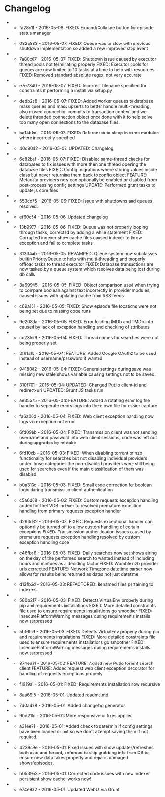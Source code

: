# Changelog

- * fa28c11 - 2016-05-08: FIXED: Expand/Collaspe button for episode status manager 
- * 082c883 - 2016-05-07: FIXED: Queue was to slow with previous shutdown implementation so added a new improved stop event 
- * 7a80c07 - 2016-05-07: FIXED: Shutdown issue caused by executor thread pools not terminating properly FIXED: Executor pools for queues are now limited to 10 tasks at a time to help with resources FIXED: Removed standard absolute regex, not very accurate 
- * e7e7340 - 2016-05-07: FIXED: Incorrect filename specified for constraints if performing a install via setup.py 
- * dedb2e8 - 2016-05-07: FIXED: Added worker queues to database mass queries and mass upserts to better handle multi-threading, also moved connection commits to transaction context and we delete threaded connection object once done with it to help solve too many open connections to the database files. 
- * ba14b9d - 2016-05-07: FIXED: References to sleep in some modules where incorrectly specified 
- * 40c8042 - 2016-05-07: UPDATED:  Changelog 
- * 6c82baf - 2016-05-07: FIXED: Disabled same-thread checks for databases to fix issues with more then one thread opening the database files FIXED: Config migrations where storing values inside class but never returning them back to config object FEATURE: Metadata providers now can optionally be enabled or disabled from post-processing config settings UPDATE: Performed grunt tasks to update js core files 
- * 553cd75 - 2016-05-06: FIXED: Issue with shutdowns and queues resolved. 
- * ef60c54 - 2016-05-06: Updated changelog 
- * 13b9977 - 2016-05-06: FIXED: Queue was not properly looping through tasks, corrected by adding a while statement FIXED: Corrupted indexer show cache files caused indexer to throw exception and fail to complete tasks 
- * 31334ab - 2016-05-05: REVAMPED: Queue system now subclasses builtin PriorityQueue to help with multi-threading and properly offload tasks to thread executor FIXED: Database transactions are now tasked by a queue system which resolves data being lost during db calls 
- * 3a69945 - 2016-05-05: FIXED: Object comparison used when trying to compare boolean against text incorrectly in provider modules, caused issues with updating cache from RSS feeds 
- * c69a161 - 2016-05-05: FIXED: Show episode file locations were not being set due to missing code runs 
- * 9e208da - 2016-05-05: FIXED: Error loading IMDb and TMDb info caused by lack of exception handling and checking of attributes 
- * cc235d9 - 2016-05-04: FIXED: Thread names for searches were not being properly set 
- * 2f61a1b - 2016-05-04: FEATURE: Added Google OAuth2 to be used instead of username/password if wanted 
- * 9418082 - 2016-05-04: FIXED: General settings during save was missing new stale shows variable causing settings not to be saved. 
- * 310f701 - 2016-05-04: UPDATED: Changed Put.io client-id and redirect-uri UPDATED: Grunt JS tasks run 
- * ae35575 - 2016-05-04: FEATURE: Added a rotating error log file handler to seperate errors logs into there own file for easier capture 
- * fa6a00d - 2016-05-04: FIXED: Web client exception handling now logs via exception not error 
- * 6fd09bb - 2016-05-04: FIXED: Transmission client was not sending username and password into web client sessions, code was left out during upgrades by mistake 
- * 6fd10db - 2016-05-03: FIXED: When disabling torrent or nzb functionality for searches but not disabling individual providers under those categories the non-disabled providers were still being used for searches even if the main classification of them was disabled 
- * b0a313c - 2016-05-03: FIXED: Small code correction for boolean logic during transmission client authentication 
- * c5a6d08 - 2016-05-03: FIXED: Custom requests exception handling added for theTVDB indexer to resolved premature exception handling from primary requests exception handler 
- * d293d32 - 2016-05-03: FIXED: Requests exceptional handler can optionally be turned off to allow custom handling of certain exceptions FIXED: Transmission authentication issues caused by premature requests exception handling resolved by custom exception handling code 
- * c46fbc6 - 2016-05-03: FIXED: Daily searches now set shows airing on the day of the performed search to wanted instead of including hours and mintues as a deciding factor FIXED: Womble nzb provider urls corrected FEATURE: Network Timezone datetime parser now allows for results being returned as dates not just datetime 
- * d13fb3d - 2016-05-03: REFACTORED: Renamed files pertaining to indexers 
- * 580b217 - 2016-05-03: FIXED: Detects VirtualEnv properly during pip and requirements installations FIXED: More detailed constraints file used to ensure requirements installations go smoother FIXED: InsecurePlatformWarning messages during requirements installs now surpressed 
- * 5bf6fc9 - 2016-05-03: FIXED: Detects VirtualEnv properly during pip and requirements installations FIXED: More detailed constraints file used to ensure requirements installations go smoother FIXED: InsecurePlatformWarning messages during requirements installs now surpressed 
- * 874eda1 - 2016-05-02: FEATURE: Added new Putio torrent search client FEATURE: Added request web client exception decorator for handling of requests exceptions properly 
- * f1919a1 - 2016-05-01: FIXED: Requirements installation now recursive 
- * 8aa69f5 - 2016-05-01: Updated readme.md 
- * 7d0a498 - 2016-05-01: Added changelog generator 
- * 9bd21fc - 2016-05-01: More responsive-ui fixes applied 
- * a31ee71 - 2016-05-01: Added check to determin if config settings have been loaded or not so we don&#x27;t attempt saving them if not required. 
- * 4239c9e - 2016-05-01: Fixed issues with show updates/refreshes both auto and forced, enforced to skip grabbing info from DB to ensure new data takes properly and repairs damaged shows/episodes. 
- * b053953 - 2016-05-01: Corrected code issues with new indexer persistent show cache, works now! 
- * e74e982 - 2016-05-01: Updated WebUI via Grunt 

